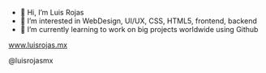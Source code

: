 - 👋 Hi, I’m Luis Rojas
- 👀 I’m interested in WebDesign, UI/UX, CSS, HTML5, frontend, backend
- 🌱 I’m currently learning to work on big projects worldwide using Github

www.luisrojas.mx

@luisrojasmx
